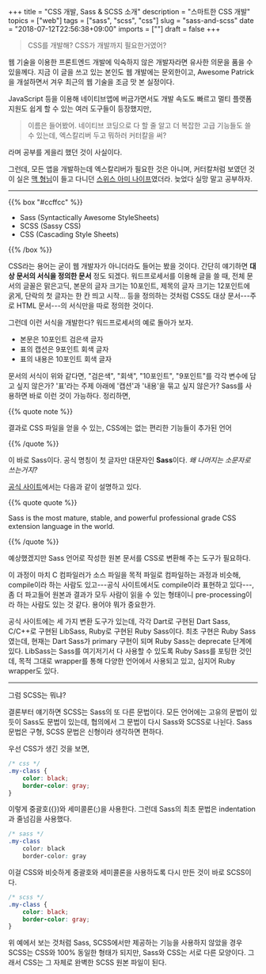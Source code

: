 +++
title = "CSS 개발, Sass & SCSS 소개"
description = "스마트한 CSS 개발"
topics = ["web"]
tags = ["sass", "scss", "css"]
slug = "sass-and-scss"
date = "2018-07-12T22:56:38+09:00"
imports = [""]
draft = false
+++

> CSS를 개발해? CSS가 개발까지 필요한거였어?

웹 기술을 이용한 프론트엔드 개발에 익숙하지 않은 개발자라면 유사한 의문을 품을 수 있을께다. 지금 이 글을 쓰고 있는 본인도 웹 개발에는 문외한이고, Awesome Patrick을 개설하면서 겨우 최근의 웹 기술을 조금 맛 본 실정이다. 

JavaScript 등을 이용해 네이티브앱에 버금가면서도 개발 속도도 빠르고 멀티 플랫폼 지원도 쉽게 할 수 있는 여러 도구들이 등장했지만,

> 이름은 들어봤어. 네이티브 코딩으로 다 할 줄 알고 더 복잡한 고급 기능들도 쓸 수 있는데, 엑스칼리버 두고 뭐하러 커터칼을 써?

라며 공부를 게을리 했던 것이 사실이다.

그런데, 모든 앱을 개발하는데 엑스칼리버가 필요한 것은 아니며, 커터칼처럼 보였던 것이 실은 [맥 형님](https://ko.wikipedia.org/wiki/%EB%A7%A5%EA%B0%80%EC%9D%B4%EB%B2%84)이 들고 다니던 [스위스 아미 나이프](https://namu.wiki/w/%EC%8A%A4%EC%9C%84%EC%8A%A4%20%EC%95%84%EB%AF%B8%20%EB%82%98%EC%9D%B4%ED%94%84)였더라. 늦었다 실망 말고 공부하자.

---

{{% box "#ccffcc" %}}

- Sass (Syntactically Awesome StyleSheets)
- SCSS (Sassy CSS)
- CSS (Cascading Style Sheets)

{{% /box %}}

CSS라는 용어는 굳이 웹 개발자가 아니더라도 들어는 봤을 것이다. 간단히 얘기하면 **대상 문서의 서식을 정의한 문서** 정도 되겠다. 워드프로세서를 이용해 글을 쓸 때, 전체 문서의 글꼴은 맑은고딕, 본문의 글자 크기는 10포인트, 제목의 글자 크기는 12포인트에 굵게, 단락의 첫 글자는 한 칸 띄고 시작... 등을 정의하는 것처럼 CSS도 대상 문서---주로 HTML 문서---의 서식만을 따로 정의한 것이다.

그런데 이런 서식을 개발한다? 워드프로세서의 예로 돌아가 보자.

- 본문은 10포인트 검은색 글자
- 표의 캡션은 9포인트 회색 글자
- 표의 내용은 10포인트 회색 글자

문서의 서식이 위와 같다면, "검은색", "회색", "10포인트", "9포인트"를 각각 변수에 담고 싶지 않은가? '표'라는 주제 아래에 '캡션'과 '내용'을 묶고 싶지 않은가? Sass를 사용하면 바로 이런 것이 가능하다. 정리하면,

{{% quote note %}}

결과로 CSS 파일을 얻을 수 있는, CSS에는 없는 편리한 기능들이 추가된 언어

{{% /quote %}}

이 바로 Sass이다. 공식 명칭이 첫 글자만 대문자인 **Sass**이다. *왜 나머지는 소문자로 쓰는거지?*

[공식 사이트](http://www.sass-lang.com/)에서는 다음과 같이 설명하고 있다.

{{% quote quote %}}

Sass is the most mature, stable, and powerful professional grade CSS extension language in the world.

{{% /quote %}}

예상했겠지만 Sass 언어로 작성한 원본 문서를 CSS로 변환해 주는 도구가 필요하다.

이 과정이 마치 C 컴파일러가 소스 파일을 목적 파일로 컴파일하는 과정과 비슷해, compile이라 하는 사람도 있고---공식 사이트에서도 compile이라 표현하고 있다---, 좀 더 파고들어 원본과 결과가 모두 사람이 읽을 수 있는 형태이니 pre-processing이라 하는 사람도 있는 것 같다. 용어야 뭐가 중요한가.

공식 사이트에는 세 가지 변환 도구가 있는데, 각각 Dart로 구현된 Dart Sass, C/C++로 구현된 LibSass, Ruby로 구현된 Ruby Sass이다. 최초 구현은 Ruby Sass였는데, 현재는 Dart Sass가 primary 구현이 되며 Ruby Sass는 deprecate  단계에 있다. LibSass는 Sass를 여기저기서 다 사용할 수 있도록 Ruby Sass를 포팅한 것인데, 목적 그대로 wrapper를 통해 다양한 언어에서 사용되고 있고, 심지어 Ruby wrapper도 있다.

---

그럼 SCSS는 뭐냐?

결론부터 얘기하면 SCSS는 Sass의 또 다른 문법이다. 모든 언어에는 고유의 문법이 있듯이 Sass도 문법이 있는데, 협의에서 그 문법이 다시 Sass와 SCSS로 나뉜다. Sass 문법은 구형, SCSS 문법은 신형이라 생각하면 편하다.

우선 CSS가 생긴 것을 보면,

```css
/* css */
.my-class {
    color: black;
    border-color: gray;
}
```

이렇게 중괄호({})와 세미콜론(;)을 사용한다. 그런데 Sass의 최초 문법은 indentation과 줄넘김을 사용했다.

```scss
/* sass */
.my-class
	color: black
	border-color: gray
```

이걸 CSS와 비슷하게 중괄호와 세미콜론을 사용하도록 다시 만든 것이 바로 SCSS이다.

```scss
/* scss */
.my-class {
	color: black;
    border-color: gray;
}
```

위 예에서 보는 것처럼 Sass, SCSS에서만 제공하는 기능을 사용하지 않았을 경우 SCSS는 CSS와 100% 동일한 형태가 되지만, Sass와 CSS는 서로 다른 모양이다. 그래서 CSS는 그 자체로 완벽한 SCSS 원본 파일이 된다.



